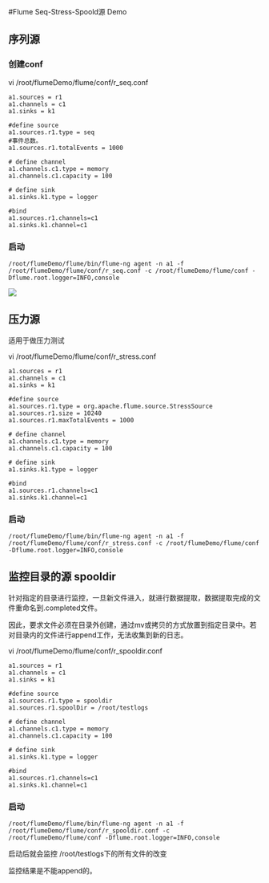 #Flume Seq-Stress-Spoold源 Demo

## 序列源

### 创建conf

vi /root/flumeDemo/flume/conf/r_seq.conf

	a1.sources = r1
	a1.channels = c1
	a1.sinks = k1
	
	#define source
	a1.sources.r1.type = seq
	#事件总数。
	a1.sources.r1.totalEvents = 1000
	
	# define channel
	a1.channels.c1.type = memory
	a1.channels.c1.capacity = 100
	
	# define sink
	a1.sinks.k1.type = logger
	
	#bind
	a1.sources.r1.channels=c1
	a1.sinks.k1.channel=c1

### 启动

	/root/flumeDemo/flume/bin/flume-ng agent -n a1 -f /root/flumeDemo/flume/conf/r_seq.conf -c /root/flumeDemo/flume/conf -Dflume.root.logger=INFO,console


![](../Images/3.png)


## 压力源

适用于做压力测试

vi /root/flumeDemo/flume/conf/r_stress.conf

	a1.sources = r1
	a1.channels = c1
	a1.sinks = k1
	
	#define source
	a1.sources.r1.type = org.apache.flume.source.StressSource
	a1.sources.r1.size = 10240
	a1.sources.r1.maxTotalEvents = 1000
	
	# define channel
	a1.channels.c1.type = memory
	a1.channels.c1.capacity = 100
	
	# define sink
	a1.sinks.k1.type = logger
	
	#bind
	a1.sources.r1.channels=c1
	a1.sinks.k1.channel=c1

### 启动

	/root/flumeDemo/flume/bin/flume-ng agent -n a1 -f /root/flumeDemo/flume/conf/r_stress.conf -c /root/flumeDemo/flume/conf -Dflume.root.logger=INFO,console


## 监控目录的源  spooldir

针对指定的目录进行监控，一旦新文件进入，就进行数据提取，数据提取完成的文件重命名到.completed文件。

因此，要求文件必须在目录外创建，通过mv或拷贝的方式放置到指定目录中。若对目录内的文件进行append工作，无法收集到新的日志。


vi /root/flumeDemo/flume/conf/r_spooldir.conf

	a1.sources = r1
	a1.channels = c1
	a1.sinks = k1
	
	#define source
	a1.sources.r1.type = spooldir
	a1.sources.r1.spoolDir = /root/testlogs
	
	# define channel
	a1.channels.c1.type = memory
	a1.channels.c1.capacity = 100
	
	# define sink
	a1.sinks.k1.type = logger
	
	#bind
	a1.sources.r1.channels=c1
	a1.sinks.k1.channel=c1

### 启动

	/root/flumeDemo/flume/bin/flume-ng agent -n a1 -f /root/flumeDemo/flume/conf/r_spooldir.conf -c /root/flumeDemo/flume/conf -Dflume.root.logger=INFO,console

启动后就会监控 /root/testlogs下的所有文件的改变

监控结果是不能append的。


